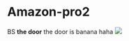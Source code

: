 # Amazon-pro2
BS
**the door**
the door is banana
haha 
![](https://wallpapers.com/images/featured-full/deadpool-tzhfez1w8ud2z8aw.jpg)
